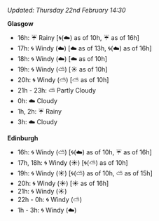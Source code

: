 *Updated: Thursday 22nd February 14:30*

**Glasgow**

* 16h: :umbrella: Rainy [:cyclone:(:cloud:) as of 10h, :umbrella: as of 16h]
* 17h: :cyclone: Windy (:cloud:) [:cloud: as of 13h, :cyclone:(:cloud:) as of 16h]
* 18h: :cyclone: Windy (:cloud:) [:cloud: as of 10h]
* 19h: :cyclone: Windy (:partly_sunny:) [:sunny: as of 10h]
* 20h: :cyclone: Windy (:partly_sunny:) [:partly_sunny: as of 10h]
* 21h - 23h: :partly_sunny: Partly Cloudy
* 0h: :cloud: Cloudy
* 1h, 2h: :umbrella: Rainy
* 3h: :cloud: Cloudy

**Edinburgh**

* 16h: :cyclone: Windy (:partly_sunny:) [:cyclone:(:cloud:) as of 10h, :umbrella: as of 16h]
* 17h, 18h: :cyclone: Windy (:sunny:) [:cyclone:(:partly_sunny:) as of 10h]
* 19h: :cyclone: Windy (:sunny:) [:cyclone:(:partly_sunny:) as of 10h, :partly_sunny: as of 15h]
* 20h: :cyclone: Windy (:sunny:) [:sunny: as of 16h]
* 21h: :cyclone: Windy (:sunny:)
* 22h - 0h: :cyclone: Windy (:partly_sunny:)
* 1h - 3h: :cyclone: Windy (:cloud:)
